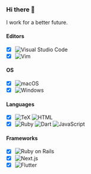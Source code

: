 ### Hi there 👋
I work for a better future.

#### Editors
- [x] ![Visual Studio Code](https://img.shields.io/badge/Visual_Studio_Code-007ACC?style=for-the-badge&logoColor=white)
- [x] ![Vim](https://img.shields.io/badge/Vim-019733?style=for-the-badge&logoColor=white)

#### OS
- [x] ![macOS](http://img.shields.io/badge/mac%20OS-000000?style=for-the-badge&logoColor=white)
- [x] ![Windows](http://img.shields.io/badge/Windows-0078D4?style=for-the-badge&logoColor=white)

#### Languages
- [x] ![TeX](http://img.shields.io/badge/TeX-008080?style=for-the-badge) ![HTML](http://img.shields.io/badge/HTML-E34F26?style=for-the-badge)
- [x] ![Ruby](http://img.shields.io/badge/Ruby-CC342D?style=for-the-badge&logoColor=white) ![Dart](http://img.shields.io/badge/Dart-0175C2?style=for-the-badge&logoColor=white) ![JavaScript](http://img.shields.io/badge/JavaScript-F7DF1E?style=for-the-badge&logoColor=white)

#### Frameworks
- [x] ![Ruby on Rails](http://img.shields.io/badge/Ruby_on_Rails-D30001?style=for-the-badge&logoColor=white)
- [x] ![Next.js](http://img.shields.io/badge/Next.js-000000?style=for-the-badge&logoColor=white)
- [x] ![Flutter](http://img.shields.io/badge/Flutter-02569B?style=for-the-badge&logoColor=white)

